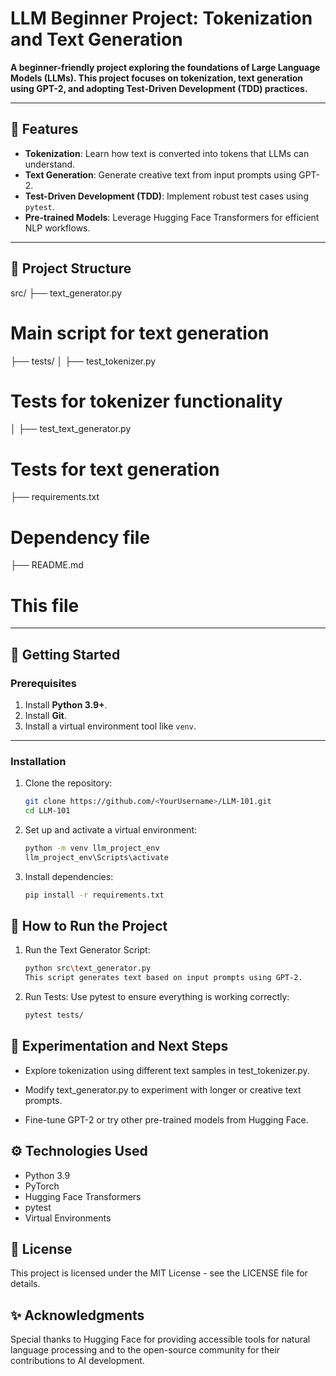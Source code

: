 # LLM Beginner Project: Tokenization and Text Generation

**A beginner-friendly project exploring the foundations of Large Language Models (LLMs). This project focuses on tokenization, text generation using GPT-2, and adopting Test-Driven Development (TDD) practices.**

---

## 🚀 Features

- **Tokenization**: Learn how text is converted into tokens that LLMs can understand.
- **Text Generation**: Generate creative text from input prompts using GPT-2.
- **Test-Driven Development (TDD)**: Implement robust test cases using `pytest`.
- **Pre-trained Models**: Leverage Hugging Face Transformers for efficient NLP workflows.

---

## 📂 Project Structure

 src/
  ├── text_generator.py 
  # Main script for text generation 
  ├── tests/ 
  │ ├── test_tokenizer.py 
  # Tests for tokenizer functionality 
  │ ├── test_text_generator.py 
  # Tests for text generation 
  ├── requirements.txt
 # Dependency file 
 ├── README.md
 # This file

 
---

## 📖 Getting Started

### Prerequisites
1. Install **Python 3.9+**.
2. Install **Git**.
3. Install a virtual environment tool like `venv`.

---

### Installation
1. Clone the repository:
   ```bash
   git clone https://github.com/<YourUsername>/LLM-101.git
   cd LLM-101

2. Set up and activate a virtual environment:
    ```bash
    python -m venv llm_project_env
    llm_project_env\Scripts\activate

3. Install dependencies:
    ```bash
    pip install -r requirements.txt


## 🚦 How to Run the Project

1. Run the Text Generator Script:

    ```bash
    python src\text_generator.py
    This script generates text based on input prompts using GPT-2.

2. Run Tests: Use pytest to ensure everything is working correctly:

    ```bash
    pytest tests/

## 🧪 Experimentation and Next Steps

  - Explore tokenization using different text samples in test_tokenizer.py.

  - Modify text_generator.py to experiment with longer or creative text prompts.

  - Fine-tune GPT-2 or try other pre-trained models from Hugging Face.

## ⚙️ Technologies Used

  - Python 3.9
  - PyTorch
  - Hugging Face Transformers
  - pytest
  - Virtual Environments

## 📄 License
  This project is licensed under the MIT License - see the LICENSE file for details.

## ✨ Acknowledgments
  Special thanks to Hugging Face for providing accessible tools for natural language processing and to the open-source community for their contributions to AI development.